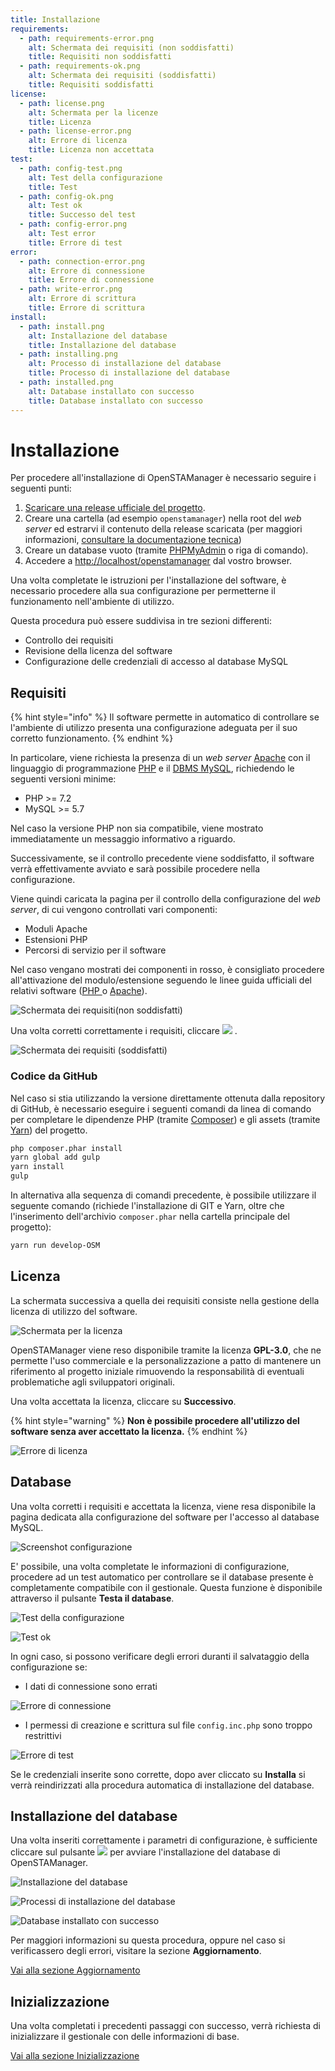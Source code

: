 ```yaml
---
title: Installazione
requirements:
  - path: requirements-error.png
    alt: Schermata dei requisiti (non soddisfatti)
    title: Requisiti non soddisfatti
  - path: requirements-ok.png
    alt: Schermata dei requisiti (soddisfatti)
    title: Requisiti soddisfatti
license:
  - path: license.png
    alt: Schermata per la licenze
    title: Licenza
  - path: license-error.png
    alt: Errore di licenza
    title: Licenza non accettata
test:
  - path: config-test.png
    alt: Test della configurazione
    title: Test
  - path: config-ok.png
    alt: Test ok
    title: Successo del test
  - path: config-error.png
    alt: Test error
    title: Errore di test
error:
  - path: connection-error.png
    alt: Errore di connessione
    title: Errore di connessione
  - path: write-error.png
    alt: Errore di scrittura
    title: Errore di scrittura
install:
  - path: install.png
    alt: Installazione del database
    title: Installazione del database
  - path: installing.png
    alt: Processo di installazione del database
    title: Processo di installazione del database
  - path: installed.png
    alt: Database installato con successo
    title: Database installato con successo
---
```


# Installazione

Per procedere all'installazione di OpenSTAManager è necessario seguire i seguenti punti:

1. [Scaricare una release ufficiale del progetto](https://github.com/devcode-it/openstamanager/releases).
2. Creare una cartella (ad esempio `openstamanager`) nella root del _web server_ ed estrarvi il contenuto della release scaricata (per maggiori informazioni, [consultare la documentazione tecnica](installazione.md))
3. Creare un database vuoto (tramite [PHPMyAdmin](http://localhost/phpmyadmin/) o riga di comando).
4. Accedere a [http://localhost/openstamanager](http://localhost/openstamanager) dal vostro browser.

Una volta completate le istruzioni per l'installazione del software, è necessario procedere alla sua configurazione per permetterne il funzionamento nell'ambiente di utilizzo.

Questa procedura può essere suddivisa in tre sezioni differenti:

* Controllo dei requisiti
* Revisione della licenza del software
* Configurazione delle credenziali di accesso al database MySQL

## Requisiti

{% hint style="info" %}
Il software permette in automatico di controllare se l'ambiente di utilizzo presenta una configurazione adeguata per il suo corretto funzionamento.
{% endhint %}

In particolare, viene richiesta la presenza di un _web server_ [Apache](https://httpd.apache.org) con il linguaggio di programmazione [PHP](http://php.net) e il [DBMS MySQL](https://www.mysql.com), richiedendo le seguenti versioni minime:

* PHP >= 7.2
* MySQL >= 5.7

Nel caso la versione PHP non sia compatibile, viene mostrato immediatamente un messaggio informativo a riguardo.

Successivamente, se il controllo precedente viene soddisfatto, il software verrà effettivamente avviato e sarà possibile procedere nella configurazione.

Viene quindi caricata la pagina per il controllo della configurazione del _web server_, di cui vengono controllati vari componenti:

* Moduli Apache
* Estensioni PHP
* Percorsi di servizio per il software

Nel caso vengano mostrati dei componenti in rosso, è consigliato procedere all'attivazione del modulo/estensione seguendo le linee guida ufficiali del relativi software ([PHP ](http://php.net/manual/en/install.pecl.windows.php)o [Apache](https://stackoverflow.com/a/5758551)).

![Schermata dei requisiti(non soddisfatti)](../.gitbook/assets/requirements-error.png)

Una volta corretti correttamente i requisiti, cliccare ![](../.gitbook/assets/successivotasto.PNG) .

![Schermata dei requisiti (soddisfatti)](../.gitbook/assets/requirements-ok.png)

### Codice da GitHub

Nel caso si stia utilizzando la versione direttamente ottenuta dalla repository di GitHub, è necessario eseguire i seguenti comandi da linea di comando per completare le dipendenze PHP (tramite [Composer](https://getcomposer.org)) e gli assets (tramite [Yarn](https://yarnpkg.com)) del progetto.

```bash
php composer.phar install
yarn global add gulp
yarn install
gulp
```

In alternativa alla sequenza di comandi precedente, è possibile utilizzare il seguente comando (richiede l'installazione di GIT e Yarn, oltre che l'inserimento dell'archivio `composer.phar` nella cartella principale del progetto):

```bash
yarn run develop-OSM
```

## Licenza

La schermata successiva a quella dei requisiti consiste nella gestione della licenza di utilizzo del software.

![Schermata per la licenza](../.gitbook/assets/license.png)

OpenSTAManager viene reso disponibile tramite la licenza **GPL-3.0**, che ne permette l'uso commerciale e la personalizzazione a patto di mantenere un riferimento al progetto iniziale rimuovendo la responsabilità di eventuali problematiche agli sviluppatori originali.

Una volta accettata la licenza, cliccare su **Successivo**.

{% hint style="warning" %}
**Non è possibile procedere all'utilizzo del software senza aver accettato la licenza.**
{% endhint %}

![Errore di licenza](../.gitbook/assets/license-error.png)

## Database

Una volta corretti i requisiti e accettata la licenza, viene resa disponibile la pagina dedicata alla configurazione del software per l'accesso al database MySQL.

![Screenshot configurazione](../.gitbook/assets/config.png)

E' possibile, una volta completate le informazioni di configurazione, procedere ad un test automatico per controllare se il database presente è completamente compatibile con il gestionale. Questa funzione è disponibile attraverso il pulsante **Testa il database**.

![Test della configurazione](../.gitbook/assets/config-test.png)

![Test ok](../.gitbook/assets/config-ok.png)

In ogni caso, si possono verificare degli errori duranti il salvataggio della configurazione se:

* I dati di connessione sono errati

![Errore di connessione](../.gitbook/assets/connection-error.png)

* I permessi di creazione e scrittura sul file `config.inc.php` sono troppo restrittivi

![Errore di test](../.gitbook/assets/write-error.png)

Se le credenziali inserite sono corrette, dopo aver cliccato su **Installa** si verrà reindirizzati alla procedura automatica di installazione del database.

## Installazione del database

Una volta inseriti correttamente i parametri di configurazione, è sufficiente cliccare sul pulsante ![](../.gitbook/assets/installa.PNG) per avviare l'installazione del database di OpenSTAManager.

![Installazione del database](../.gitbook/assets/install.png)

![Processi di installazione del database](../.gitbook/assets/installing.png)

![Database installato con successo](https://firebasestorage.googleapis.com/v0/b/gitbook-x-prod.appspot.com/o/spaces%2F-LZJeLg23eVDvrCv74U7-887967055%2Fuploads%2FA3mhWhiUY9LKS17bUvx0%2Ffile.png?alt=media)

Per maggiori informazioni su questa procedura, oppure nel caso si verificassero degli errori, visitare la sezione **Aggiornamento**.

[Vai alla sezione Aggiornamento](aggiornamento.md)

## Inizializzazione

Una volta completati i precedenti passaggi con successo, verrà richiesta di inizializzare il gestionale con delle informazioni di base.

[Vai alla sezione Inizializzazione](inizializzazione.md)
